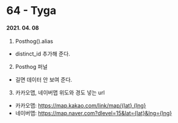 64 - Tyga
========
#### 2021. 04. 08

1. Posthog().alias
  - distinct_id 추가해 준다.

2. Posthog 퍼널
  - 길면 데이터 안 보여 준다.

3. 카카오맵, 네이버맵 위도와 경도 넣는 url
  - 카카오맵: https://map.kakao.com/link/map/{lat},{lng}
  - 네이버맵: https://map.naver.com?dlevel=15&lat={lat}&lng={lng}

